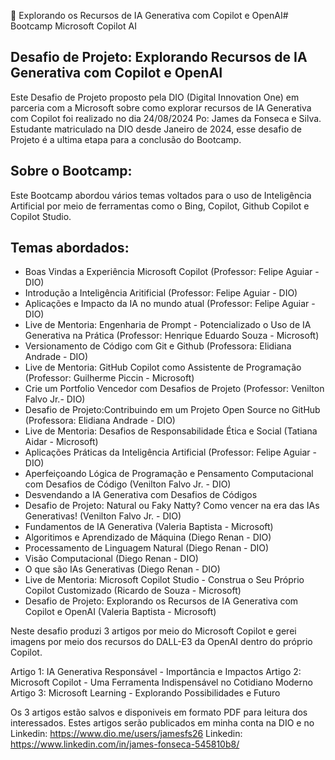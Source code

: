 
Explorando os Recursos de IA Generativa com Copilot e OpenAI# Bootcamp Microsoft Copilot AI

## Desafio de Projeto: Explorando Recursos de IA Generativa com Copilot e OpenAI
Este Desafio de Projeto proposto pela DIO (Digital Innovation One) em parceria com a Microsoft sobre como explorar recursos de IA Generativa com Copilot foi realizado no dia 24/08/2024 Po: James da Fonseca e Silva. Estudante matriculado na DIO desde Janeiro de 2024, esse desafio de Projeto é a ultima etapa para a conclusão do Bootcamp.

## Sobre o Bootcamp:
Este Bootcamp abordou vários temas voltados para o uso de Inteligência Artificial por meio de ferramentas como o Bing, Copilot, Github Copilot e Copilot Studio.

## Temas abordados:
* Boas Vindas a Experiência Microsoft Copilot (Professor: Felipe Aguiar - DIO)
* Introdução a Inteligência Aritificial (Professor: Felipe Aguiar - DIO)
* Aplicações e Impacto da IA no mundo atual (Professor: Felipe Aguiar - DIO)
* Live de Mentoria: Engenharia de Prompt - Potencializado o Uso de IA Generativa na Prática (Professor: Henrique Eduardo Souza - Microsoft)
* Versionamento de Código com Git e Github (Professora: Elidiana Andrade - DIO)
* Live de Mentoria: GitHub Copilot como Assistente de Programação (Professor: Guilherme Piccin - Microsoft)
* Crie um Portfolio Vencedor com Desafios de Projeto (Professor: Venilton Falvo Jr.- DIO)
* Desafio de Projeto:Contribuindo em um Projeto Open Source no GitHub (Professora: Elidiana Andrade - DIO)
* Live de Mentoria: Desafios de Responsabilidade Ética e Social (Tatiana Aidar - Microsoft)
* Aplicações Práticas da Inteligência Artificial (Professor: Felipe Aguiar - DIO)
* Aperfeiçoando Lógica de Programação e Pensamento Computacional com Desafios de Código (Venilton Falvo Jr. - DIO)
* Desvendando a IA Generativa com Desafios de Códigos
* Desafio de Projeto: Natural ou Faky Natty? Como vencer na era das IAs Generativas! (Venilton Falvo Jr. - DIO)
* Fundamentos de IA Generativa (Valeria Baptista - Microsoft)
* Algoritimos e Aprendizado de Máquina (Diego Renan - DIO)
* Processamento de Linguagem Natural (Diego Renan - DIO)
* Visão Computacional (Diego Renan - DIO)
* O que são IAs Generativas (Diego Renan - DIO)
* Live de Mentoria: Microsoft Copilot Studio - Construa o Seu Próprio Copilot Customizado (Ricardo de Souza - Microsoft)
* Desafio de Projeto: Explorando os Recursos de IA Generativa com Copilot e OpenAI (Valeria Baptista - Microsoft)

Neste desafio produzi 3 artigos por meio do Microsoft Copilot e gerei imagens por meio dos recursos do DALL-E3 da OpenAI dentro do próprio Copilot.

Artigo 1: IA Generativa Responsável - Importância e Impactos
Artigo 2: Microsoft Copilot - Uma Ferramenta Indispensável no Cotidiano Moderno
Artigo 3: Microsoft Learning - Explorando Possibilidades e Futuro

Os 3 artigos estão salvos e disponiveis em formato PDF para leitura dos interessados. Estes artigos serão publicados em minha conta na DIO e no Linkedin:
https://www.dio.me/users/jamesfs26
Linkedin:
https://www.linkedin.com/in/james-fonseca-545810b8/


